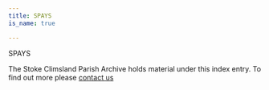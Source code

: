 ```yaml
---
title: SPAYS
is_name: true

---
```


SPAYS


The Stoke Climsland Parish Archive holds material under this index entry. To find out more please [contact us](/contact/)
